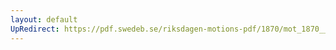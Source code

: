 ```yaml
---
layout: default
UpRedirect: https://pdf.swedeb.se/riksdagen-motions-pdf/1870/mot_1870__ak__00240.pdf
---
```

